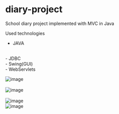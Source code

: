 # diary-project
School diary project implemented with MVC in Java

Used technologies
<br />
- JAVA
<br />
- JDBC
<br />
- Swing(GUI)
<br />
- WebServlets
<br />

![image](https://user-images.githubusercontent.com/58139675/225685915-c7f5702c-aa32-444b-a7f0-c939cde396b1.png)
<br />
<br />
![image](https://user-images.githubusercontent.com/58139675/225686023-939101a5-26f4-4f70-ba98-612821a37194.png)
<br />
<br />
![image](https://user-images.githubusercontent.com/58139675/225686242-b97196ca-46bb-4402-b643-9c066f8f6139.png)
<br />
![image](https://user-images.githubusercontent.com/58139675/225686330-8c1ab75b-3572-44c8-a3da-ae15a362ab25.png)

<br />

